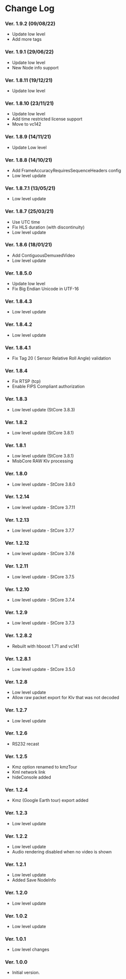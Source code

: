 Change Log
==========

### Ver. 1.9.2 (09/08/22)
- Update low level
- Add more tags

### Ver. 1.9.1 (29/06/22)
- Update low level
- New Node info support

### Ver. 1.8.11 (19/12/21)
- Update low level

### Ver. 1.8.10 (23/11/21)
- Update low level
- Add time restricted license support
- Move to vc142

### Ver. 1.8.9 (14/11/21)
- Update Low level

### Ver. 1.8.8 (14/10/21)
- Add FrameAccuracyRequiresSequenceHeaders config 
- Low level update

### Ver. 1.8.7.1 (13/05/21)
- Low level update

### Ver. 1.8.7 (25/03/21)
- Use UTC time
- Fix HLS duration (with discontinuity) 
- Low level update

### Ver. 1.8.6 (18/01/21)
- Add ContiguousDemuxedVideo
- Low level update

### Ver. 1.8.5.0
- Update low level
- Fix Big Endian Unicode in UTF-16

### Ver. 1.8.4.3
- Low level update

### Ver. 1.8.4.2
- Low level update

### Ver. 1.8.4.1
- Fix Tag 20 ( Sensor Relative Roll Angle) validation

### Ver. 1.8.4
- Fix RTSP (tcp)
- Enable FIPS Compliant authorization

### Ver. 1.8.3
- Low level update (StCore 3.8.3)

### Ver. 1.8.2
- Low level update (StCore 3.8.1)

### Ver. 1.8.1
- Low level update (StCore 3.8.1)
- MisbCore RAW Klv processing

### Ver. 1.8.0
- Low level update - StCore 3.8.0

### Ver. 1.2.14
- Low level update - StCore 3.7.11

### Ver. 1.2.13
- Low level update - StCore 3.7.7

### Ver. 1.2.12
- Low level update - StCore 3.7.6

### Ver. 1.2.11 
- Low level update - StCore 3.7.5

### Ver. 1.2.10 
- Low level update - StCore 3.7.4

### Ver. 1.2.9 
- Low level update - StCore 3.7.3

### Ver. 1.2.8.2 
- Rebuilt with hboost 1.71 and vc141

### Ver. 1.2.8.1 
- Low level update - StCore 3.5.0

### Ver. 1.2.8
- Low level update
- Allow raw packet export for Klv that was not decoded

### Ver. 1.2.7
- Low level update

### Ver. 1.2.6
- RS232 recast

### Ver. 1.2.5
- Kmz option renamed to kmzTour
- Kml network link
- hideConsole added

### Ver. 1.2.4
- Kmz (Google Earth tour) export added

### Ver. 1.2.3
- Low level update

### Ver. 1.2.2
- Low level update
- Audio rendering disabled when no video is shown

### Ver. 1.2.1
- Low level update
- Added Save NodeInfo

### Ver. 1.2.0
- Low level update

### Ver. 1.0.2
- Low level update

### Ver. 1.0.1
- Low level changes


### Ver. 1.0.0
- Initial version.



    